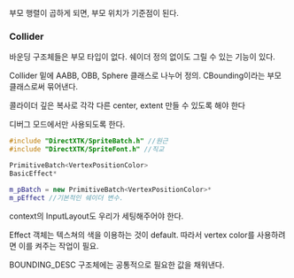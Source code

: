 부모 행렬이 곱하게 되면, 부모 위치가 기준점이 된다.
### Collider
바운딩 구조체들은 부모 타입이 없다.
쉐이더 정의 없이도 그릴 수 있는 기능이 있다.

Collider 밑에 AABB, OBB, Sphere 클래스로 나누어 정의. CBounding이라는 부모 클래스로써 묶어낸다.

콜라이더 깊은 복사로 각각 다른 center, extent 만들 수 있도록 해야 한다

디버그 모드에서만 사용되도록 한다.
``` cpp
#include "DirectXTK/SpriteBatch.h" //원근
#include "DirectXTK/SpriteFont.h" //직교

PrimitiveBatch<VertexPositionColor>
BasicEffect*

m_pBatch = new PrimitiveBatch<VertexPositionColor>*
m_pEffect //기본적인 쉐이더 변수.
```
context의 InputLayout도 우리가 세팅해주어야 한다.

Effect 객체는 텍스쳐의 색을 이용하는 것이 default. 따라서 vertex color를 사용하려면 이를 켜주는 작업이 필요.

BOUNDING_DESC 구조체에는 공통적으로 필요한 값을 채워낸다.
